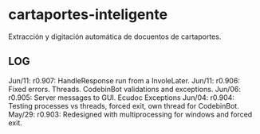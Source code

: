 # cartaportes-inteligente
Extracción y digitación automática de docuentos de cartaportes.

## LOG
Jun/11: r0.907: HandleResponse run from a InvoleLater.
Jun/11: r0.906: Fixed errors. Threads. CodebinBot validations and exceptions.
Jun/06: r0.905: Server messages to GUI. Ecudoc Exceptions 
Jun/04: r0.904: Testing processes vs threads, forced exit, own thread for CodebinBot.
May/29: r0.903: Redesigned with multiprocessing for windows and forced exit.


